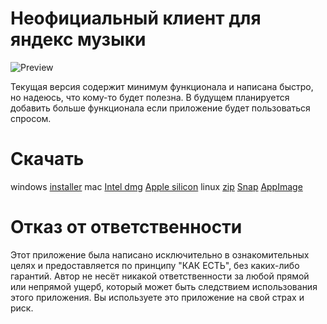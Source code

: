 # Неофициальный клиент для яндекс музыки

![Preview](./preview.png)

Текущая версия содержит минимум функционала и написана быстро, но надеюсь, что кому-то будет полезна. В будущем планируется добавить больше функционала если приложение будет пользоваться спросом.

# Скачать

windows
[installer](https://cdn.discordapp.com/attachments/952186654632857620/1108021801319153815/unofficial_win_1.0.6.exe)
mac
[Intel dmg](https://cdn.discordapp.com/attachments/952186654632857620/1108021843924897832/unofficial_mac_x64_1.0.6.dmg)
[Apple silicon](https://cdn.discordapp.com/attachments/952186654632857620/1108021960740450414/unofficial_mac_arm64_1.0.6.dmg)
linux
[zip](https://cdn.discordapp.com/attachments/952186654632857620/1108021159154434129/linux-unpacked.zip)
[Snap](https://cdn.discordapp.com/attachments/952186654632857620/1108021590555373628/ynmusic_1.0.6_amd64.snap)
[AppImage](https://cdn.discordapp.com/attachments/952186654632857620/1108021613376581743/unofficial-1.0.6.AppImage)

# Отказ от ответственности

Этот приложение была написано исключительно в ознакомительных целях и предоставляется по принципу "КАК ЕСТЬ", без каких-либо гарантий. Автор не несёт никакой ответственности за любой прямой или непрямой ущерб, который может быть следствием использования этого приложения. Вы используете это приложение на свой страх и риск.
